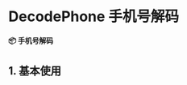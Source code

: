 # DecodePhone 手机号解码

**📦 手机号解码**

## 1. 基本使用

<code src="./../../demo/decode-phone/normal-usage.demo.tsx" />
